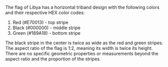 The flag of Libya has a horizontal triband design with the following colors and their respective HEX color codes:

1. Red (#E70013) - top stripe
2. Black (#000000) - middle stripe
3. Green (#189A18) - bottom stripe

The black stripe in the center is twice as wide as the red and green stripes. The aspect ratio of the flag is 1:2, meaning its width is twice its height. There are no specific geometric properties or measurements beyond the aspect ratio and the proportion of the stripes.